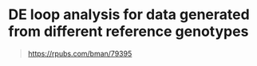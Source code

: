 # DE loop analysis for data generated from different reference genotypes
> https://rpubs.com/bman/79395
